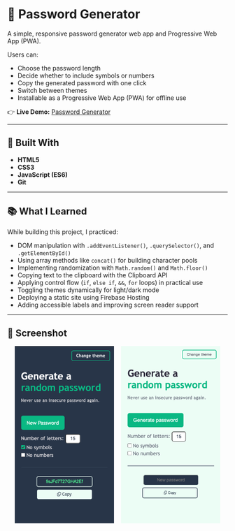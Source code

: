 # 🔐 Password Generator

A simple, responsive password generator web app and Progressive Web App (PWA).

Users can:

- Choose the password length
- Decide whether to include symbols or numbers
- Copy the generated password with one click
- Switch between themes
- Installable as a Progressive Web App (PWA) for offline use

👉 **Live Demo:** [Password Generator](https://drasko-password-generator.firebaseapp.com/)

---

## 🚀 Built With

- **HTML5**
- **CSS3**
- **JavaScript (ES6)**
- **Git**

---

## 📚 What I Learned

While building this project, I practiced:

- DOM manipulation with `.addEventListener()`, `.querySelector()`, and `.getElementById()`
- Using array methods like `concat()` for building character pools
- Implementing randomization with `Math.random()` and `Math.floor()`
- Copying text to the clipboard with the Clipboard API
- Applying control flow (`if`, `else if`, `&&`, `for` loops) in practical use
- Toggling themes dynamically for light/dark mode
- Deploying a static site using Firebase Hosting
- Adding accessible labels and improving screen reader support

---

## 📸 Screenshot

<div style="display: flex; justify-content: center; gap: 1rem; flex-wrap: wrap;">
  <img src="./images/generator_dark.png" alt="Dark Theme Screenshot" style="width: 45%; max-width: 300px;">
  <img src="./images/generator_light.png" alt="Light Theme Screenshot" style="width: 45%; max-width: 300px;">
</div>
